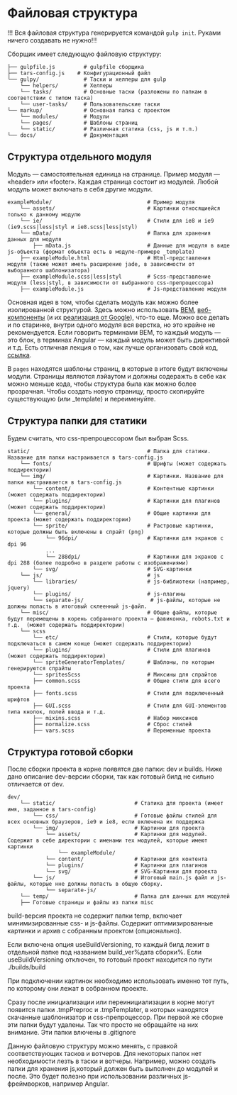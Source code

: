 Файловая структура
==================

!!! Вся файловая структура генерируется командой `gulp init`. Руками ничего создавать не нужно!!!

Сборщик имеет следующую файловую структуру:

```
├── gulpfile.js         # gulpfile сборщика
├── tars-config.js    # Конфигурационный файл
└── gulpy/              # Таски и хелперы для gulp
    └── helpers/        # Хелперы
    └── tasks/          # Основные таски (разложены по папкам в соответствии с типом таска)
    └── user-tasks/     # Пользовательские таски
└── markup/             # Основная папка с проектом
    └── modules/        # Модули
    └── pages/          # Шаблоны страниц
    └── static/         # Различная статика (css, js и т.п.)
└── docs/               # Документация
```


Структура отдельного модуля
---------------------------

Модуль — самостоятельная единица на странице. Пример модуля — «header» или «footer». Каждая страница состоит из модулей. Любой модуль может включать в себя другие модули.

```
exampleModule/                              # Пример модуля
    └── assets/                             # Картинки относящиейся только к данному модулю
    └── ie/                                 # Cтили для ie8 и ie9 (ie9.scss|less|styl и ie8.scss|less|styl)
    └── mData/                              # Папка для хранения данных для модуля
        ├── mData.js                        # Данные для модуля в виде js-объекта (формат объекта есть в модуле-примере _template)
    ├── exampleModule.html                  # Html-представления модуля (также может иметь расширение jade, в зависимости от выборанного шаблонизатора)
    ├── exampleModule.scss|less|styl        # Scss-представление модуля (less|styl, в зависимости от выбранного css-препроцессора)
    ├── exampleModule.js                    # Js-представление модуля

```

Основная идея в том, чтобы сделать модуль как можно более изолированной структурой. Здесь можно использовать <a href="https://ru.bem.info/" target="_blank">BEM</a>,  <a href="http://webcomponents.org/" target="_blank">веб-компоненты</a> (и их <a href="https://www.polymer-project.org/" target="_blank">реализация от Google</a>), что-то еще. Можно все делать и по старинке, внутри одного модуля вся верстка, но это крайне не рекомендуется.
Если говорить терминами BEM, то каждый модуль — это блок, в терминах Angular — каждый модуль может быть директивой и т.д.
Есть отличная лекция о том, как лучше организовать свой код, <a href="https://www.youtube.com/watch?v=pyAYbbDJjPo" target="_blank">ссылка</a>.

В `pages` находятся шаблоны страниц, в которые в итоге будут включены модули. Страницы являются лэйаутом и должны содеражть в себе как можно меньше кода, чтобы структура была как можно более прозрачная.
Чтобы создать новую страницу, просто скопируйте существующую (или _template) и переименуйте.

Структура папки для статики
---------------------------

Будем считать, что css-препроцессором был выбран Scss.

```
static/                                     # Папка для статики. Название для папки настраивается в tars-config.js
    └── fonts/                              # Шрифты (может содержать поддиректории)
    └── img/                                # Картинки. Название для папки настраивается в tars-config.js
        └── content/                        # Контентные картинки (может содержать поддиректории)
        └── plugins/                        # Картинки для плагинов (может содержать поддиректории)
        └── general/                        # Общие картинки для проекта (может содержать поддиректории)
        └── sprite/                         # Растровые картинки, которые должны быть включены в спрайт (png) 
            └── 96dpi/                      # Картинки для экранов с dpi 96
            ...
            └── 288dpi/                     # Картинки для экранов с dpi 288 (более подробно в разделе работы с изображениями)
        └── svg/                            # SVG-картинки
    └── js/                                 # js
        └── libraries/                      # js-библиотеки (например, jquery)
        └── plugins/                        # js-плагины
        └── separate-js/                     # js-файлы, которые не должны попасть в итоговый склеенный js-файл.
    └── misc/                               # Общие файлы, которые будут перемещены в корень собранного проекта — фавиконка, robots.txt и т.д.  (может содержать поддиректории)
    └── scss                  
        └── etc/                            # Стили, которые будут подключаться в самом конце (может содержать поддиректории)
        └── plugins/                        # Стили для плагинов (может содержать поддиректории)
        └── spriteGeneratorTemplates/       # Шаблоны, по которым генерируются спрайты
        └── spritesScss                     # Миксины для спрайтов  
        ├── common.scss                     # Общие стили для всего проекта
        ├── fonts.scss                      # Стили для подключенный шрифтов
        ├── GUI.scss                        # Стили для GUI-элементов типа кнопок, полей ввода и т.д.
        ├── mixins.scss                     # Набор миксинов
        ├── normalize.scss                  # Сброс стилей
        ├── vars.scss                       # Переменные проекта
```

Структура готовой сборки
-------------------------

После сборки проекта в корне появятся две папки: dev и builds. Ниже дано описание dev-версии сборки, так как готовый билд не сильно отличается от dev.

```
dev/
    └── static/                         # Статика для проекта (имеет имя, заданное в tars-config)
        └── css/                        # Готовые файлы стилей для всех основных браузеров, ie9 и ie8, если включена их поддержка
        └── img/                        # Картинки для проекта
            └── assets/                 # Картинки для модулей. Содержит в себе директории с именами тех модулей, которые имеют картинки
                └── exampleModule/      
            └── content/                # Картинки для контента
            └── plugins/                # Картинки для плагинов
            └── svg/                    # SVG-Картинки для проекта
        └── js/                         # Итоговый main.js файл и js-файлы, которые нне должны попасть в общую сборку.
            └── separate-js/   
    └── temp/                           # Папка для данных для модулей
    ├── Готовые страницы и файлы из папки misc
```

build-версия проекта не содержит папки temp, включает минимизированные css- и js-файлы. Содержит оптимизированные картинки и архив с собранным проектом (опционально).

Если включена опция useBuildVersioning, то каждый билд лежит в отдельной папке под названием build_ver%дата сборки%. Если useBuildVersioning отключен, то готовый проект находится по пути ./builds/build

При подключении картинок необходимо использовать именно тот путь, по которому они лежат в собранном проекте.

Сразу после инициализации или переинициализации в корне могут появится папки .tmpPreproc и .tmpTemplater, в которых находятся скачанные шаблонизатор и css-препроцессор. При первой же сборке эти папки будут удалены. Так что просто не обращайте на них внимание. Эти папки влючены в .gitignore

Данную файловую структуру можно менять, с правкой соответствующих тасков и вотчеров. Для некоторых папок нет необходимости лезть в таски и вотчеры. Например, можно создать папки для хранения js,который должен быть выполнен до модулей и после. Это будет полезно при использовании различных js-фреймворков, например Angular.